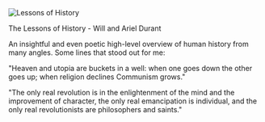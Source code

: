 <img src="../../public/images/book_covers/lessonsofhistory.jpg" id="cover" alt="Lessons of History"/>
<p id="title">The Lessons of History - Will and Ariel Durant</p>

An insightful and even poetic high-level overview of human history from many angles. Some lines that stood out for me:

"Heaven and utopia are buckets in a well: when one goes down the other goes up; when religion declines Communism grows."

"The only real revolution is in the enlightenment of the mind and the improvement of character, the only real emancipation is individual, and the only real revolutionists are philosophers and saints."
